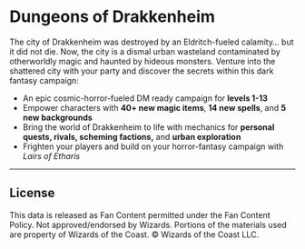 # Dungeons of Drakkenheim

The city of Drakkenheim was destroyed by an Eldritch-fueled calamity… but it did not die. Now, the city is a dismal urban wasteland contaminated by otherworldly magic and haunted by hideous monsters. Venture into the shattered city with your party and discover the secrets within this dark fantasy campaign:

* An epic cosmic-horror-fueled DM ready campaign for **levels 1-13**
* Empower characters with **40+ new magic items**, **14 new spells**, and **5 new backgrounds**
* Bring the world of Drakkenheim to life with mechanics for **personal quests, rivals, scheming factions,** and **urban exploration**
* Frighten your players and build on your horror-fantasy campaign with _Lairs of Etharis_

---

## License

This data is released as Fan Content permitted under the Fan Content Policy. Not approved/endorsed by Wizards. Portions of the materials used are property of Wizards of the Coast. © Wizards of the Coast LLC.
